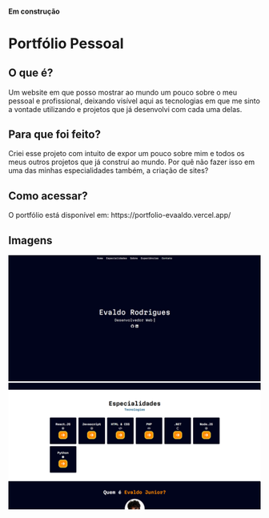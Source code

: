<h4>Em construção</h4>

<h1>Portfólio Pessoal</h1>
<h2>O que é?</h2>
<p>Um website em que posso mostrar ao mundo um pouco sobre o meu pessoal e profissional, deixando visível aqui as tecnologias em que me sinto a vontade utilizando e projetos que já desenvolvi com cada uma delas.</p>

<h2>Para que foi feito?</h2>
<p>Criei esse projeto com intuito de expor um pouco sobre mim e todos os meus outros projetos que já construí ao mundo. Por quê não fazer isso em uma das minhas especialidades também, a criação de sites?</p>

<h2>Como acessar?</h2>
<p>O portfólio está disponível em: https://portfolio-evaaldo.vercel.app/</p>

<h2>Imagens</h2>

<img src="./img/capa-portfolio.png"/>
<img src="./img/capa-especialidades.png"/>

